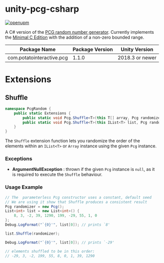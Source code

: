# unity-pcg-csharp
[![openupm](https://img.shields.io/npm/v/com.potatointeractive.pcg?label=openupm&registry_uri=https://package.openupm.com)](https://openupm.com/packages/com.potatointeractive.pcg/)

A C# version of the [PCG random number generator](http://www.pcg-random.org/). Currently implements the [Minimal C Edition](https://github.com/imneme/pcg-c-basic) with the addition of a non-zero bounded range.

| Package Name | Package Version | Unity Version |
| ----- | ----- | ----- |
| com.potatointeractive.pcg | 1.1.0 | 2018.3 or newer |

# Extensions

## Shuffle
```csharp
namespace PcgRandom {
    public static Extensions {
        public static void Pcg.Shuffle<T>(this T[] array, Pcg randomizer);
        public static void Pcg.Shuffle<T>(this IList<T> list, Pcg randomizer);
    }
}
```
The `Shuffle` extension function lets you randomize the order of the elements within an `IList<T>` or `Array` instance using the given `Pcg` instance. 

### Exceptions
- **ArgumentNullException** : thrown if the given `Pcg` instance is `null`, as it is required to execute the `Shuffle` behaviour.  

### Usage Example
```csharp
// The  parameterless Pcg constructor uses a constant, default seed
// We are using it show that Shuffle produces a consistent result
Pcg randomizer = new Pcg(); 
List<int> list = new List<int>() {
    8, 3, -2, 39, 1290, 199, -29, 55, 1, 0
};
Debug.LogFormat("`{0}'", list[0]); // prints `8'

list.Shuffle(randomizer);

Debug.LogFormat("`{0}'", list[0]); // prints `-29'

// elements shuffled to be in this order: 
// -29, 3, -2, 199, 55, 8, 0, 1, 39, 1290
```

